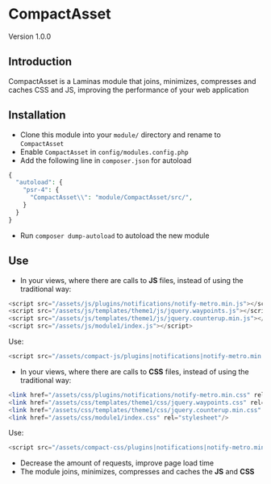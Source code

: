 CompactAsset
===============
Version 1.0.0

Introduction
------------
CompactAsset is a Laminas module that joins, minimizes, compresses and caches CSS and JS, 
improving the performance of your web application

Installation
------------

- Clone this module into your `module/` directory and rename to `CompactAsset` 
- Enable `CompactAsset` in `config/modules.config.php`
- Add the following line in `composer.json` for autoload
```php
{
  "autoload": {
    "psr-4": {
      "CompactAsset\\": "module/CompactAsset/src/",
    }
  }
}
```
- Run `composer dump-autoload` to autoload the new module

Use
------------
- In your views, where there are calls to **JS** files, instead of using the traditional way:
```php
<script src="/assets/js/plugins/notifications/notify-metro.min.js"></script>
<script src="/assets/js/templates/theme1/js/jquery.waypoints.js"></script>
<script src="/assets/js/templates/theme1/js/jquery.counterup.min.js"></script>
<script src="/assets/js/module1/index.js"></script>
``` 
 Use:
```php
<script src="/assets/compact-js/plugins|notifications|notify-metro.min.js,templates|theme1|js|jquery.waypoints.js,templates|theme1|js|jquery.counterup.min.js,module1|index.js"></script>
```

- In your views, where there are calls to **CSS** files, instead of using the traditional way:
```php
<link href="/assets/css/plugins/notifications/notify-metro.min.css" rel="stylesheet"/>
<link href="/assets/css/templates/theme1/css/jquery.waypoints.css" rel="stylesheet"/>
<link href="/assets/css/templates/theme1/css/jquery.counterup.min.css" rel="stylesheet"/>
<link href="/assets/css/module1/index.css" rel="stylesheet"/>

``` 
Use:
```php
<script src="/assets/compact-css/plugins|notifications|notify-metro.min.css,templates|theme1|css|jquery.waypoints.css,templates|theme1|css|jquery.counterup.min.css,module1|index.css"></script>
```

- Decrease the amount of requests, improve page load time
- The module joins, minimizes, compresses and caches the **JS** and **CSS**
  